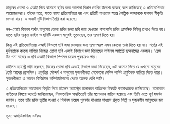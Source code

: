 মানুষের তোলা ও এআই দিয়ে বানানো ছবির জন্য আলাদা বিভাগ তৈরির উদ্দেশ্য রয়েছে বলে জানিয়েছে এ প্রতিযোগিতার আয়োজকেরা। তাঁদের মতে, যাতে ন্যায্য প্রতিযোগিতা হয় এবং প্রতিটি মাধ্যমের স্বতন্ত্র শৈল্পিক অবদানকে যথাযথ স্বীকৃতি দেওয়া যায়। এ জন্যই দুটি বিভাগ তৈরি করা হয়েছে।

নন-এআই বিভাগ অর্থাৎ মানুষের তোলা ছবির জন্য ছবি জমা দেওয়ার পাশাপাশি ছবির প্রাসঙ্গিক বিভিন্ন তথ্যও দিতে হয়। যাতে ছবির প্রকৃত ফাইল ও ছবিটি একজন মানুষই তুলেছেন, তার প্রমাণ দিতে হয়।

কিন্তু এই প্রতিযোগিতায় এআই বিভাগে ছবি জমা দেওয়ার জন্য প্রমাণস্বরূপ এমন কোনো তথ্য দিতে হয় না। শর্তের এই দুর্বলতাকে কাজে লাগিয়ে নিজের তোলা ছবি এআই বিভাগে জমা দিয়েছেন মাইলস অ্যাস্ট্রে ছদ্মনামের একজন। ‘ফ্লেম ইন গন’ নামের এ ছবি এআই বিভাগে পিপলস চয়েস পুরস্কারও পায়।

মাইলস অ্যাস্ট্রে দাবি করছেন, নিজের তোলা ছবি এআই বিভাগে জমা দিয়েছেন, এটা জানান দিতে যে এখনো মানুষের তৈরি আধেয় প্রাসঙ্গিক। প্রকৃতির সৌন্দর্য ও মানুষের সৃজনশীলতা যেকোনো মেশিন লার্নিং প্রযুক্তিকে হারিয়ে দিতে পারে। সৃজনশীলতা ও আবেগ ডিজিটাল কম্পিউটেশনের থেকে অনেক বেশি দামি।

এ প্রতিযোগিতার আয়োজক বিবৃতি দিয়ে মাইলস অ্যাস্ট্রের মনোনয়ন বাতিলের বিষয়টি গণমাধ্যমকে জানিয়েছে। মনোনয়ন বাতিলের বিষয়ে অ্যাস্ট্রে জানিয়েছেন, নিয়মতান্ত্রিক পদ্ধতিতেই তাঁর মনোনয়ন বাতিল হয়েছে এবং তিনি এতে পূর্ণ সমর্থন জানান। তবে তাঁর ছবির তৃতীয় হওয়া ও পিপলস চয়েস পুরস্কার পাওয়ার মাধ্যমে প্রকৃত শিল্পী ও সৃজনশীল মানুষদের জয় হয়েছে।

সূত্র: *আর্সটেকনিকা ডটকম*
